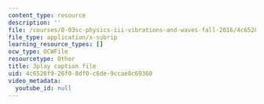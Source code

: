 ```yaml
---
content_type: resource
description: ''
file: /courses/8-03sc-physics-iii-vibrations-and-waves-fall-2016/4c6528f926f08df0c6de9ccae8c69360_VkbtIDSHfSc.srt
file_type: application/x-subrip
learning_resource_types: []
ocw_type: OCWFile
resourcetype: Other
title: 3play caption file
uid: 4c6528f9-26f0-8df0-c6de-9ccae8c69360
video_metadata:
  youtube_id: null
---
```


